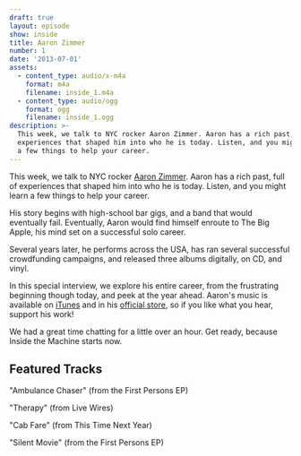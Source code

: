 ```yaml
---
draft: true
layout: episode
show: inside
title: Aaron Zimmer
number: 1
date: '2013-07-01'
assets:
  - content_type: audio/x-m4a
    format: m4a
    filename: inside_1.m4a
  - content_type: audio/ogg
    format: ogg
    filename: inside_1.ogg
description: >-
  This week, we talk to NYC rocker Aaron Zimmer. Aaron has a rich past, full of
  experiences that shaped him into who he is today. Listen, and you might learn
  a few things to help your career.
---
```

This week, we talk to NYC rocker [Aaron Zimmer](http://aaronzimmer.com). Aaron has a rich past, full of experiences that shaped him into who he is today. Listen, and you might learn a few things to help your career.

His story begins with high-school bar gigs, and a band that would eventually fail. Eventually, Aaron would find himself enroute to The Big Apple, his mind set on a successful solo career.

Several years later, he performs across the USA, has ran several successful crowdfunding campaigns, and released three albums digitally, on CD, and vinyl.

In this special interview, we explore his entire career, from the frustrating beginning though today, and peek at the year ahead. Aaron's music is available on [iTunes](https://itunes.apple.com/us/album/live-wires/id302797880) and in his [official store](http://aaronzimmer.com/Shop), so if you like what you hear, support his work!

We had a great time chatting for a little over an hour. Get ready, because Inside the Machine starts now.

## Featured Tracks

"Ambulance Chaser" (from the First Persons EP)

"Therapy" (from Live Wires)

"Cab Fare" (from This Time Next Year)

"Silent Movie" (from the First Persons EP)